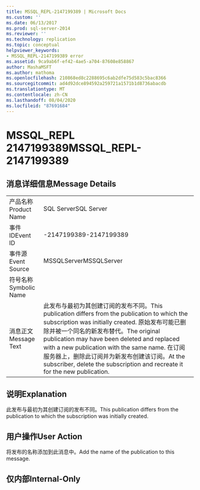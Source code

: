 ```yaml
---
title: MSSQL_REPL-2147199389 | Microsoft Docs
ms.custom: ''
ms.date: 06/13/2017
ms.prod: sql-server-2014
ms.reviewer: ''
ms.technology: replication
ms.topic: conceptual
helpviewer_keywords:
- MSSQL_REPL-2147199389 error
ms.assetid: 9ca9ab6f-ef42-4ae5-a704-87608e858867
author: MashaMSFT
ms.author: mathoma
ms.openlocfilehash: 210868ed8c2288695c6ab2dfe75d583c5bac8366
ms.sourcegitcommit: ad4d92dce894592a259721a1571b1d8736abacdb
ms.translationtype: MT
ms.contentlocale: zh-CN
ms.lasthandoff: 08/04/2020
ms.locfileid: "87691684"
---
```

# <a name="mssql_repl-2147199389"></a><span data-ttu-id="acc1d-102">MSSQL_REPL 2147199389</span><span class="sxs-lookup"><span data-stu-id="acc1d-102">MSSQL_REPL-2147199389</span></span>
    
## <a name="message-details"></a><span data-ttu-id="acc1d-103">消息详细信息</span><span class="sxs-lookup"><span data-stu-id="acc1d-103">Message Details</span></span>  
  
|||  
|-|-|  
|<span data-ttu-id="acc1d-104">产品名称</span><span class="sxs-lookup"><span data-stu-id="acc1d-104">Product Name</span></span>|<span data-ttu-id="acc1d-105">SQL Server</span><span class="sxs-lookup"><span data-stu-id="acc1d-105">SQL Server</span></span>|  
|<span data-ttu-id="acc1d-106">事件 ID</span><span class="sxs-lookup"><span data-stu-id="acc1d-106">Event ID</span></span>|<span data-ttu-id="acc1d-107">-2147199389</span><span class="sxs-lookup"><span data-stu-id="acc1d-107">-2147199389</span></span>|  
|<span data-ttu-id="acc1d-108">事件源</span><span class="sxs-lookup"><span data-stu-id="acc1d-108">Event Source</span></span>|<span data-ttu-id="acc1d-109">MSSQLServer</span><span class="sxs-lookup"><span data-stu-id="acc1d-109">MSSQLServer</span></span>|  
|<span data-ttu-id="acc1d-110">符号名称</span><span class="sxs-lookup"><span data-stu-id="acc1d-110">Symbolic Name</span></span>||  
|<span data-ttu-id="acc1d-111">消息正文</span><span class="sxs-lookup"><span data-stu-id="acc1d-111">Message Text</span></span>|<span data-ttu-id="acc1d-112">此发布与最初为其创建订阅的发布不同。</span><span class="sxs-lookup"><span data-stu-id="acc1d-112">This publication differs from the publication to which the subscription was initially created.</span></span> <span data-ttu-id="acc1d-113">原始发布可能已删除并被一个同名的新发布替代。</span><span class="sxs-lookup"><span data-stu-id="acc1d-113">The original publication may have been deleted and replaced with a new publication with the same name.</span></span> <span data-ttu-id="acc1d-114">在订阅服务器上，删除此订阅并为新发布创建该订阅。</span><span class="sxs-lookup"><span data-stu-id="acc1d-114">At the subscriber, delete the subscription and recreate it for the new publication.</span></span>|  
  
## <a name="explanation"></a><span data-ttu-id="acc1d-115">说明</span><span class="sxs-lookup"><span data-stu-id="acc1d-115">Explanation</span></span>  
 <span data-ttu-id="acc1d-116">此发布与最初为其创建订阅的发布不同。</span><span class="sxs-lookup"><span data-stu-id="acc1d-116">This publication differs from the publication to which the subscription was initially created.</span></span>  
  
## <a name="user-action"></a><span data-ttu-id="acc1d-117">用户操作</span><span class="sxs-lookup"><span data-stu-id="acc1d-117">User Action</span></span>  
 <span data-ttu-id="acc1d-118">将发布的名称添加到此消息中。</span><span class="sxs-lookup"><span data-stu-id="acc1d-118">Add the name of the publication to this message.</span></span>  
  
## <a name="internal-only"></a><span data-ttu-id="acc1d-119">仅内部</span><span class="sxs-lookup"><span data-stu-id="acc1d-119">Internal-Only</span></span>  
  
